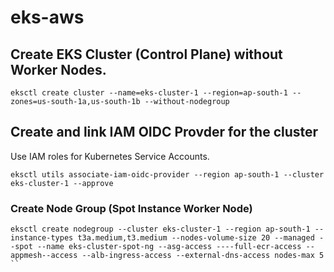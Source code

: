 # eks-aws

## Create EKS Cluster (Control Plane) without Worker Nodes.

`eksctl create cluster --name=eks-cluster-1 --region=ap-south-1 --zones=us-south-1a,us-south-1b --without-nodegroup`

## Create and link IAM OIDC Provder for the cluster

Use IAM roles for Kubernetes Service Accounts.

```
eksctl utils associate-iam-oidc-provider --region ap-south-1 --cluster eks-cluster-1 --approve
```


### Create Node Group (Spot Instance Worker Node)

```
eksctl create nodegroup --cluster eks-cluster-1 --region ap-south-1 --instance-types t3a.medium,t3.medium --nodes-volume-size 20 --managed --spot --name eks-cluster-spot-ng --asg-access ----full-ecr-access --appmesh--access --alb-ingress-access --external-dns-access nodes-max 5
``

